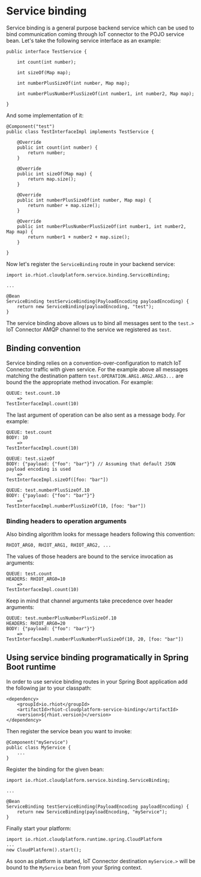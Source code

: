 # Service binding

Service binding is a general purpose backend service which can be used to bind communication coming through IoT
connector to the POJO service bean. Let's take the following service interface as an example:

    public interface TestService {

        int count(int number);

        int sizeOf(Map map);

        int numberPlusSizeOf(int number, Map map);

        int numberPlusNumberPlusSizeOf(int number1, int number2, Map map);

    }

And some implementation of it:

    @Component("test")
    public class TestInterfaceImpl implements TestService {

        @Override
        public int count(int number) {
            return number;
        }

        @Override
        public int sizeOf(Map map) {
            return map.size();
        }

        @Override
        public int numberPlusSizeOf(int number, Map map) {
            return number + map.size();
        }

        @Override
        public int numberPlusNumberPlusSizeOf(int number1, int number2, Map map) {
            return number1 + number2 + map.size();
        }

    }

Now let's register the `ServiceBinding` route in your backend service:

    import io.rhiot.cloudplatform.service.binding.ServiceBinding;

    ...

    @Bean
    ServiceBinding testServiceBinding(PayloadEncoding payloadEncoding) {
        return new ServiceBinding(payloadEncoding, "test");
    }

The service binding above allows us to bind all messages sent to the `test.>` IoT Connector AMQP channel to the service
we registered as `test`.

## Binding convention

Service binding relies on a convention-over-configuration to match IoT Connector traffic with given service. For the
example above all messages matching the destination pattern `test.OPERATION.ARG1.ARG2.ARG3...` are bound the the
appropriate method invocation. For example:

    QUEUE: test.count.10
        =>
    TestInterfaceImpl.count(10)

The last argument of operation can be also sent as a message body. For example:

    QUEUE: test.count
    BODY: 10
        =>
    TestInterfaceImpl.count(10)

    QUEUE: test.sizeOf
    BODY: {"payload: {"foo": "bar"}"} // Assuming that default JSON payload encoding is used
        =>
    TestInterfaceImpl.sizeOf([foo: "bar"])

    QUEUE: test.numberPlusSizeOf.10
    BODY: {"payload: {"foo": "bar"}"}
        =>
    TestInterfaceImpl.numberPlusSizeOf(10, [foo: "bar"])

### Binding headers to operation arguments

Also binding algorithm looks for message headers following this convention:

    RHIOT_ARG0, RHIOT_ARG1, RHIOT_ARG2, ...

The values of those headers are bound to the service invocation as arguments:

    QUEUE: test.count
    HEADERS: RHIOT_ARG0=10
        =>
    TestInterfaceImpl.count(10)

Keep in mind that channel arguments take precedence over header arguments:

    QUEUE: test.numberPlusNumberPlusSizeOf.10
    HEADERS: RHIOT_ARG0=20
    BODY: {"payload: {"foo": "bar"}"}
        =>
    TestInterfaceImpl.numberPlusNumberPlusSizeOf(10, 20, [foo: "bar"])

## Using service binding programatically in Spring Boot runtime

In order to use service binding routes in your Spring Boot application add the following jar to your classpath:

	<dependency>
		<groupId>io.rhiot</groupId>
		<artifactId>rhiot-cloudplatform-service-binding</artifactId>
		<version>${rhiot.version}</version>
	</dependency>

Then register the service bean you want to invoke:

    @Component("myService")
    public class MyService {
        ...
    }

Register the binding for the given bean:

    import io.rhiot.cloudplatform.service.binding.ServiceBinding;

    ...

    @Bean
    ServiceBinding testServiceBinding(PayloadEncoding payloadEncoding) {
        return new ServiceBinding(payloadEncoding, "myService");
    }

Finally start your platform:

    import io.rhiot.cloudplatform.runtime.spring.CloudPlatform
    ...
    new CloudPlatform().start();

As soon as platform is started, IoT Connector destination `myService.>` will be bound to the `MyService` bean from your
Spring context.